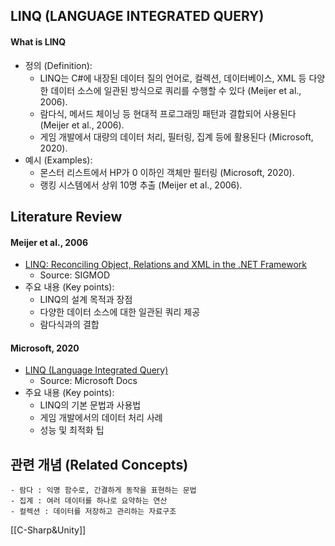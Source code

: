 ## LINQ (LANGUAGE INTEGRATED QUERY)

#### What is LINQ

- 정의 (Definition):
	- LINQ는 C#에 내장된 데이터 질의 언어로, 컬렉션, 데이터베이스, XML 등 다양한 데이터 소스에 일관된 방식으로 쿼리를 수행할 수 있다 (Meijer et al., 2006).
	- 람다식, 메서드 체이닝 등 현대적 프로그래밍 패턴과 결합되어 사용된다 (Meijer et al., 2006).
	- 게임 개발에서 대량의 데이터 처리, 필터링, 집계 등에 활용된다 (Microsoft, 2020).
- 예시 (Examples):
	- 몬스터 리스트에서 HP가 0 이하인 객체만 필터링 (Microsoft, 2020).
	- 랭킹 시스템에서 상위 10명 추출 (Meijer et al., 2006).

## Literature Review

#### Meijer et al., 2006
- [LINQ: Reconciling Object, Relations and XML in the .NET Framework](https://doi.org/10.1145/1133255.1133267)
	- Source: SIGMOD
- 주요 내용 (Key points):
	- LINQ의 설계 목적과 장점
	- 다양한 데이터 소스에 대한 일관된 쿼리 제공
	- 람다식과의 결합

#### Microsoft, 2020
- [LINQ (Language Integrated Query)](https://docs.microsoft.com/en-us/dotnet/csharp/programming-guide/concepts/linq/)
	- Source: Microsoft Docs
- 주요 내용 (Key points):
	- LINQ의 기본 문법과 사용법
	- 게임 개발에서의 데이터 처리 사례
	- 성능 및 최적화 팁

## 관련 개념 (Related Concepts)
	- 람다 : 익명 함수로, 간결하게 동작을 표현하는 문법
	- 집계 : 여러 데이터를 하나로 요약하는 연산
	- 컬렉션 : 데이터를 저장하고 관리하는 자료구조 


[[C-Sharp&Unity]]
